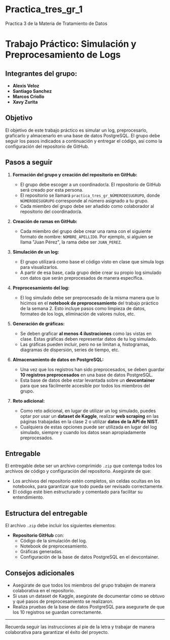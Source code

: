 # Practica_tres_gr_1
Practica 3 de la Materia de Tratamiento de Datos 
# Trabajo Práctico: Simulación y Preprocesamiento de Logs

## Integrantes del grupo:

- **Alexis Veloz**
- **Santiago Sanchez**
- **Marcos Criollo**
- **Xavy Zurita**

## Objetivo

El objetivo de este trabajo práctico es simular un log, preprocesarlo, graficarlo y almacenarlo en una base de datos PostgreSQL. El grupo debe seguir los pasos indicados a continuación y entregar el código, así como la configuración del repositorio de GitHub.

## Pasos a seguir

1. **Formación del grupo y creación del repositorio en GitHub:**
   - El grupo debe escoger a un coordinador/a. El repositorio de GitHub será creado por esta persona.
   - El repositorio se llamará `practica_tres_gr_NÚMERODESUGRUPO`, donde `NÚMERODESUGRUPO` corresponde al número asignado a tu grupo.
   - Cada miembro del grupo debe ser añadido como colaborador al repositorio del coordinador/a.

2. **Creación de ramas en GitHub:**
   - Cada miembro del grupo debe crear una rama con el siguiente formato de nombre: `NOMBRE_APELLIDO`. Por ejemplo, si alguien se llama "Juan Pérez", la rama debe ser `JUAN_PEREZ`.

3. **Simulación de un log:**
   - El grupo utilizará como base el código visto en clase que simula logs para visualizarlos.
   - A partir de esa base, cada grupo debe crear su propio log simulado con datos que serán preprocesados de manera específica.

4. **Preprocesamiento del log:**
   - El log simulado debe ser preprocesado de la misma manera que lo hicimos en el **notebook de preprocesamiento** del trabajo práctico de la semana 2. Esto incluye pasos como limpieza de datos, formateo de los logs, eliminación de valores nulos, etc.

5. **Generación de gráficas:**
   - Se deben graficar **al menos 4 ilustraciones** como las vistas en clase. Estas gráficas deben representar datos de tu log simulado.
   - Las gráficas pueden incluir, pero no se limitan a, histogramas, diagramas de dispersión, series de tiempo, etc.

6. **Almacenamiento de datos en PostgreSQL:**
   - Una vez que los registros han sido preprocesados, se deben guardar **10 registros preprocesados** en una base de datos PostgreSQL.
   - Esta base de datos debe estar levantada sobre un **devcontainer** para que sea fácilmente accesible por todos los miembros del grupo.
   
7. **Reto adicional:**
   - Como reto adicional, en lugar de utilizar un log simulado, puedes optar por usar un **dataset de Kaggle**, realizar **web scraping** en las páginas trabajadas en la clase 2 o utilizar **datos de la API de NIST**.
   - Cualquiera de estas opciones puede ser utilizada en lugar del log simulado, siempre y cuando los datos sean apropiadamente preprocesados.

## Entregable

El entregable debe ser un archivo comprimido `.zip` que contenga todos los archivos de código y configuración del repositorio. Asegúrate de que:

- Los archivos del repositorio estén completos, sin celdas ocultas en los notebooks, para garantizar que todo pueda ser revisado correctamente.
- El código esté bien estructurado y comentado para facilitar su entendimiento.

## Estructura del entregable

El archivo `.zip` debe incluir los siguientes elementos:

- **Repositorio GitHub** con:
  - Código de la simulación del log.
  - Notebook de preprocesamiento.
  - Gráficas generadas.
  - Configuración de la base de datos PostgreSQL en el devcontainer.
  
## Consejos adicionales

- Asegúrate de que todos los miembros del grupo trabajen de manera colaborativa en el repositorio.
- Si usas un dataset de Kaggle, asegúrate de documentar cómo se obtuvo y qué pasos de preprocesamiento se realizaron.
- Realiza pruebas de la base de datos PostgreSQL para asegurarte de que los 10 registros se guardan correctamente.

---
Recuerda seguir las instrucciones al pie de la letra y trabajar de manera colaborativa para garantizar el éxito del proyecto.
